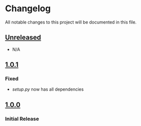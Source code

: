 # Changelog

All notable changes to this project will be documented in this file.

## [Unreleased](https://github.com/joeyagreco/pymfl/compare/v1.0.0...HEAD)

- N/A

## [1.0.1]

### Fixed

- _setup.py_ now has all dependencies

## [1.0.0]

### Initial Release

[Unreleased]: https://github.com/joeyagreco/pymfl/compare/v1.0.1...HEAD

[1.0.1]: https://github.com/joeyagreco/pymfl/compare/v1.0.0...v1.0.1

[1.0.0]: https://github.com/joeyagreco/pymfl/releases/tag/v1.0.0
